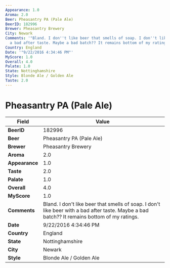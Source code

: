 ```yaml
---
Appearance: 1.0
Aroma: 2.0
Beer: Pheasantry PA (Pale Ale)
BeerID: 182996
Brewer: Pheasantry Brewery
City: Newark
Comments: '"Bland. I don''t like beer that smells of soap. I don''t like beer with
  a bad after taste. Maybe a bad batch?? It remains bottom of my ratings."'
Country: England
Date: '"9/22/2016 4:34:46 PM"'
MyScore: 1.0
Overall: 4.0
Palate: 1.0
State: Nottinghamshire
Style: Blonde Ale / Golden Ale
Taste: 2.0
---
```


# Pheasantry PA (Pale Ale)

| Field         | Value |
|---------------|-------|
| **BeerID** | 182996 |
| **Beer** | Pheasantry PA (Pale Ale) |
| **Brewer** | Pheasantry Brewery |
| **Aroma** | 2.0 |
| **Appearance** | 1.0 |
| **Taste** | 2.0 |
| **Palate** | 1.0 |
| **Overall** | 4.0 |
| **MyScore** | 1.0 |
| **Comments** | Bland. I don't like beer that smells of soap. I don't like beer with a bad after taste. Maybe a bad batch?? It remains bottom of my ratings. |
| **Date** | 9/22/2016 4:34:46 PM |
| **Country** | England |
| **State** | Nottinghamshire |
| **City** | Newark |
| **Style** | Blonde Ale / Golden Ale |
